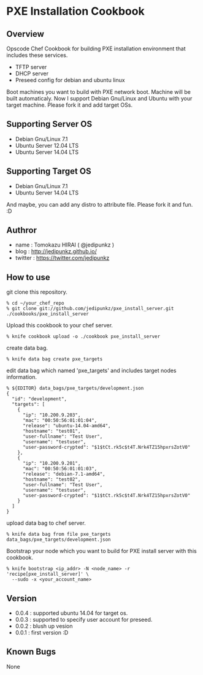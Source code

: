 PXE Installation Cookbook
==================

Overview
----

Opscode Chef Cookbook for building PXE installation environment that includes these services.

* TFTP server
* DHCP server
* Preseed config for debian and ubuntu linux

Boot machines you want to build with PXE network boot. Machine will be built automaticaly.
Now I support Debian Gnu/Linux and Ubuntu with your target machine. Please fork it and add target OSs.


Supporting Server OS
----

* Debian Gnu/Linux 7.1
* Ubuntu Server 12.04 LTS
* Ubuntu Server 14.04 LTS

Supporting Target OS
----

* Debian Gnu/Linux 7.1
* Ubuntu Server 14.04 LTS

And maybe, you can add any distro to attribute file. Please fork it and fun. :D

Authror
----

* name : Tomokazu HIRAI ( @jedipunkz )
* blog : http://jedipunkz.github.io/
* twitter : https://twitter.com/jedipunkz


How to use
----

git clone this repository.

    % cd ~/your_chef_repo
    % git clone git://github.com/jedipunkz/pxe_install_server.git ./cookbooks/pxe_install_server

Upload this cookbook to your chef server.

    % knife cookbook upload -o ./cookbook pxe_install_server

create data bag.

    % knife data bag create pxe_targets

edit data bag which named 'pxe_targets' and includes target nodes information.

    % ${EDITOR} data_bags/pxe_targets/development.json
    {
      "id": "development",
      "targets": [
        {
          "ip": "10.200.9.203",
          "mac": "00:50:56:01:01:04",
          "release": "ubuntu-14.04-amd64",
          "hostname": "test01",
          "user-fullname": "Test User",
          "username": "testuser",
          "user-password-crypted": "$1$tCt.rk5c$t4T.Nrk4TZ15hpxrsZotV0"          
        },
        {
          "ip": "10.200.9.201",
          "mac": "00:50:56:01:01:03",
          "release": "debian-7.1-amd64",
          "hostname": "test02",
          "user-fullname": "Test User",
          "username": "testuser",
          "user-password-crypted": "$1$tCt.rk5c$t4T.Nrk4TZ15hpxrsZotV0"
        }
      ]
    }

upload data bag to chef server.

    % knife data bag from file pxe_targets data_bags/pxe_targets/development.json

Bootstrap your node which you want to build for PXE install server with this
cookbook.

    % knife bootstrap <ip_addr> -N <node_name> -r 'recipe[pxe_install_server]' \
      --sudo -x <your_account_name>

Version
----

* 0.0.4 : supported ubuntu 14.04 for target os.
* 0.0.3 : supported to specify user account for preseed.
* 0.0.2 : blush up vesion
* 0.0.1 : first version :D

Known Bugs
----

None
